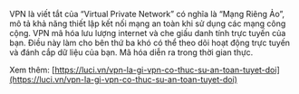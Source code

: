 VPN là viết tắt của “Virtual Private Network” có nghĩa là “Mạng Riêng Ảo”, mô tả khả năng thiết lập kết nối mạng an toàn khi sử dụng các mạng công cộng. VPN mã hóa lưu lượng internet và che giấu danh tính trực tuyến của bạn. Điều này làm cho bên thứ ba khó có thể theo dõi hoạt động trực tuyến và đánh cắp dữ liệu của bạn. Mã hóa diễn ra trong thời gian thực.

Xem thêm: [https://luci.vn/vpn-la-gi-vpn-co-thuc-su-an-toan-tuyet-doi](https://luci.vn/vpn-la-gi-vpn-co-thuc-su-an-toan-tuyet-doi)
